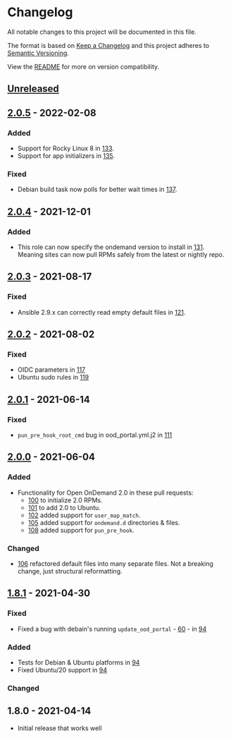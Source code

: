 # Changelog

All notable changes to this project will be documented in this file.

The format is based on [Keep a Changelog](http://keepachangelog.com/en/1.0.0/)
and this project adheres to [Semantic Versioning](http://semver.org/spec/v2.0.0.html).

View the [README](README#version-compatibility) for more on version compatibility.

## [Unreleased]

## [2.0.5] - 2022-02-08

### Added

- Support for Rocky Linux 8 in [133](https://github.com/OSC/ood-ansible/pull/133).
- Support for app initializers in [135](https://github.com/OSC/ood-ansible/pull/135).

### Fixed

- Debian build task now polls for better wait times in [137](https://github.com/OSC/ood-ansible/pull/137).

## [2.0.4] - 2021-12-01

### Added

- This role can now specify the ondemand version to install in [131](https://github.com/OSC/ood-ansible/pull/131).  
  Meaning sites can now pull RPMs safely from the latest or nightly repo.

## [2.0.3] - 2021-08-17

### Fixed

- Ansible 2.9.x can correctly read empty default files in [121](https://github.com/OSC/ood-ansible/pull/121).

## [2.0.2] - 2021-08-02

### Fixed

- OIDC parameters in [117](https://github.com/OSC/ood-ansible/pull/117)
- Ubuntu sudo rules in [119](https://github.com/OSC/ood-ansible/pull/119)

## [2.0.1] - 2021-06-14

### Fixed

- `pun_pre_hook_root_cmd` bug in ood_portal.yml.j2 in [111](https://github.com/OSC/ood-ansible/pull/111)

## [2.0.0] - 2021-06-04

### Added

- Functionality for Open OnDemand 2.0 in these pull requests:
  - [100](https://github.com/OSC/ood-ansible/pull/100) to initialize 2.0 RPMs.
  - [101](https://github.com/OSC/ood-ansible/pull/101) to add 2.0 to Ubuntu.
  - [102](https://github.com/OSC/ood-ansible/pull/102) added support for `user_map_match`.
  - [105](https://github.com/OSC/ood-ansible/pull/105) added support for `ondemand.d` directories & files.
  - [108](https://github.com/OSC/ood-ansible/pull/108) added support for `pun_pre_hook`.

### Changed

- [106](https://github.com/OSC/ood-ansible/pull/106) refactored default files into many separate
  files.  Not a breaking change, just structural reformatting.

## [1.8.1] - 2021-04-30

### Fixed

- Fixed a bug with debain's running `update_ood_portal` - [60](https://github.com/OSC/ood-ansible/pull/60) -
  in [94](https://github.com/OSC/ood-ansible/pull/94)

### Added

- Tests for Debian & Ubuntu platforms in [94](https://github.com/OSC/ood-ansible/pull/94)
- Fixed Ubuntu/20 support in [94](https://github.com/OSC/ood-ansible/pull/94)

### Changed

## 1.8.0 - 2021-04-14

- Initial release that works well

[Unreleased]: https://github.com/OSC/ood-ansible/compare/v2.0.5...HEAD
[2.0.5]: https://github.com/OSC/ondemand/compare/v2.0.4...v2.0.5
[2.0.4]: https://github.com/OSC/ondemand/compare/v2.0.3...v2.0.4
[2.0.3]: https://github.com/OSC/ondemand/compare/v2.0.2...v2.0.3
[2.0.2]: https://github.com/OSC/ondemand/compare/v2.0.1...v2.0.2
[2.0.1]: https://github.com/OSC/ondemand/compare/v2.0.0...v2.0.1
[2.0.0]: https://github.com/OSC/ondemand/compare/v1.8.1...v2.0.0
[1.8.1]: https://github.com/OSC/ondemand/compare/v1.8.0...v1.8.1
